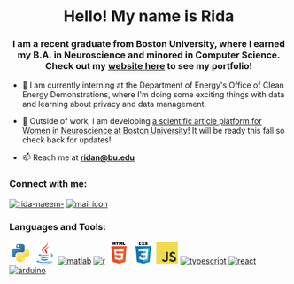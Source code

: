 <h1 align="center">Hello! My name is Rida</h1>
<h3 align="center">I am a recent graduate from Boston University, where I earned my B.A. in Neuroscience and minored in Computer Science. Check out my <a href="https://www.rnaeem.com">website here</a> to see my portfolio!</h3>

- 💼 I am currently interning at the Department of Energy's Office of Clean Energy Demonstrations, where I'm doing some exciting things with data and learning about privacy and data management.
 
- 🔭 Outside of work, I am developing [a scientific article platform for Women in Neuroscience at Boston University](https://github.com/ridanaeeem/win-journal)! It will be ready this fall so check back for updates!

- 📫 Reach me at **ridan@bu.edu**

<h3 align="left">Connect with me:</h3>
<p align="left">
<a href="https://www.linkedin.com/in/rida-naeem-/" target="_blank"><img align="center" src="https://raw.githubusercontent.com/rahuldkjain/github-profile-readme-generator/master/src/images/icons/Social/linked-in-alt.svg" alt="rida-naeem-" height="30" width="40" /></a>
  <a href="mailto:ridan@bu.edu" target="_blank"><img align="center" src="https://media.istockphoto.com/id/1182752955/vector/mail-icon-envelope-sign-email-icon-letter-icon-gmail.jpg?s=612x612&w=0&k=20&c=5KtkmCB8H8sEtzL7sVC8NGzj5tq_eWAjUCcHHQoHEo4=" alt="mail icon" height="40" width="40" /></a>
</p>

<h3 align="left">Languages and Tools:</h3>
<p align="left"> 
<a href="https://www.python.org" target="_blank" rel="noreferrer"> <img src="https://raw.githubusercontent.com/devicons/devicon/master/icons/python/python-original.svg" alt="python" width="40" height="40"/></a> 
<a href="https://www.java.com" target="_blank" rel="noreferrer"> <img src="https://raw.githubusercontent.com/devicons/devicon/master/icons/java/java-original.svg" alt="java" width="40" height="40"/></a>
<a href="https://www.mathworks.com/" target="_blank" rel="noreferrer"> <img src="https://upload.wikimedia.org/wikipedia/commons/2/21/Matlab_Logo.png" alt="matlab" width="40" height="40"/></a>
<a href="https://www.r-project.org/" target="_blank" rel="noreferrer"> <img src="https://www.r-project.org/Rlogo.png" alt="r" width="40" height="40"/></a>
<a href="https://www.w3.org/html/" target="_blank" rel="noreferrer"> <img src="https://raw.githubusercontent.com/devicons/devicon/master/icons/html5/html5-original-wordmark.svg" alt="html5" width="40" height="40"/></a>
<a href="https://www.w3schools.com/css/" target="_blank" rel="noreferrer"> <img src="https://raw.githubusercontent.com/devicons/devicon/master/icons/css3/css3-original-wordmark.svg" alt="css3" width="40" height="40"/></a> 
<a href="https://developer.mozilla.org/en-US/docs/Web/JavaScript" target="_blank" rel="noreferrer"> <img src="https://raw.githubusercontent.com/devicons/devicon/master/icons/javascript/javascript-original.svg" alt="javascript" width="40" height="40"/></a> 
<a href="https://www.typescriptlang.org/" target="_blank" rel="noreferrer"><img src="https://upload.wikimedia.org/wikipedia/commons/thumb/4/4c/Typescript_logo_2020.svg/1200px-Typescript_logo_2020.svg.png" alt="typescript" width="40" height="40"/></a>
<a href="https://react.dev/" target="_blank" rel="noreferrer"> <img src="https://w7.pngwing.com/pngs/452/495/png-transparent-react-javascript-angularjs-ionic-github-text-logo-symmetry-thumbnail.png" alt="react" width="40" height="40"/></a> 
<a href="https://www.arduino.cc/" target="_blank" rel="noreferrer"><img src="https://brandslogos.com/wp-content/uploads/images/large/arduino-logo-1.png" alt="arduino" width="40" height="40"/></a>
